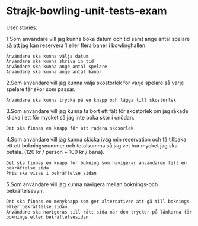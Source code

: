 # Strajk-bowling-unit-tests-exam

User stories:

1.Som användare vill jag kunna boka datum och tid samt ange antal spelare så att jag kan reservera 1 eller flera baner i bowlinghallen.

    Användare ska kunna välja datum 
    Användare ska kunna skriva in tid 
    Användare ska kunna ange antal spelare 
    Användare ska kunna ange antal banor

    

2.Som användare vill jag kunna välja skostorlek för varje spelare så varje spelare får skor som passar.

    Användare ska kunna trycka på en knapp och lägga till skostorlek



3.Som användare vill jag kunna ta bort ett fält för skostorlek om jag råkade klicka i ett för mycket så jag inte boka skor i onödan.
  
    Det ska finnas en knapp för att radera skosorlek


4.Som användare vill jag kunna skicka iväg min reservation och få tillbaka ett ett bokningsnummer och totalsumma så jag vet hur mycket jag ska betala. (120 kr / person + 100 kr / bana).
    
    Det ska finnas en knapp för bokning som navigerar användaren till en bekräftelse sida 
    Pris ska visas i bekräftelse sidan 

5.Som användare vill jag kunna navigera mellan boknings-och bekräftelsevyn.
    
    Det ska finnas en menyknapp som ger alternativen att gå till boknings eller bekräftelse sidan
    Användare ska navigeras till rätt sida när den trycker på länkarna för boknings eller bekräftelsesidan.
    

